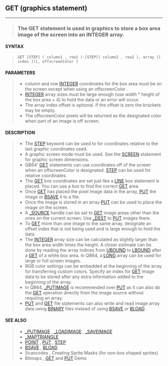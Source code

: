 ## GET (graphics statement)
---
<blockquote>

### The GET statement is used in graphics to store a box area image of the screen into an INTEGER array.

</blockquote>

#### SYNTAX

<blockquote>

`GET [STEP] ( column1 , row1 )-[STEP]( column2 , row2 ), array ([ index ])[, offscreenColor ]`

</blockquote>

#### PARAMETERS

<blockquote>

* column and row [INTEGER](./INTEGER.md) coordinates for the box area must be on the screen except when using an offscreenColor .
* [INTEGER](./INTEGER.md) array sizes must be large enough (use width * height of the box area + 4) to hold the data or an error will occur.
* The array index offset is optional. If the offset is zero the brackets may be empty.
* The offscreenColor pixels will be returned as the designated color when part of an image is off screen.

</blockquote>

#### DESCRIPTION

<blockquote>

* The [STEP](./STEP.md) keyword can be used to for coordinates relative to the last graphic coordinates used.
* A graphic screen mode must be used. See the [SCREEN](./SCREEN.md) statement for graphic screen dimensions.
* QB64' [GET](./GET.md) statements can use coordinates off of the screen when an offscreenColor is designated. [STEP](./STEP.md) can be used for relative coordinates.
* The [GET](./GET.md) box coordinates are set just like a [LINE](./LINE.md) box statement is placed. You can use a box to find the correct [GET](./GET.md) area.
* Once [GET](./GET.md) has placed the pixel image data in the array, [PUT](./PUT.md) the image or [BSAVE](./BSAVE.md) it to a file.
* Once the image is stored in an array [PUT](./PUT.md) can be used to place the image on the screen.
* A [_SOURCE](./_SOURCE.md) handle can be set to [GET](./GET.md) image areas other than the ones on the current screen. Use [_DEST](./_DEST.md) to [PUT](./PUT.md) images there.
* To [GET](./GET.md) more than one image to the same array, designate an offset index that is not being used and is large enough to hold the data.
* The [INTEGER](./INTEGER.md) array size can be calculated as slightly larger than the box area width times the height. A closer estimate can be done by reading the array indices from [UBOUND](./UBOUND.md) to [LBOUND](./LBOUND.md) after a [GET](./GET.md) of a white box area. In QB64, a [LONG](./LONG.md) array can be used for large or full screen images.
* RGB color settings can be embedded at the beginning of the array for transferring custom colors. Specify an index for [GET](./GET.md) image data to be stored after any extra information added to the beginning of the array.
* In QB64, [_PUTIMAGE](./_PUTIMAGE.md) is recommended over [PUT](./PUT.md) as it can also do the [GET](./GET.md) operation directly from the image source without requiring an array.
* [PUT](./PUT.md) and [GET](./GET.md) file statements can also write and read image array data using [BINARY](./BINARY.md) files instead of using [BSAVE](./BSAVE.md) or [BLOAD](./BLOAD.md) .


</blockquote>

#### SEE ALSO

<blockquote>

* [_PUTIMAGE](./_PUTIMAGE.md) , [_LOADIMAGE](./_LOADIMAGE.md) , [_SAVEIMAGE](./_SAVEIMAGE.md)
* [_MAPTRIANGLE](./_MAPTRIANGLE.md)
* [POINT](./POINT.md) , [PUT](./PUT.md) , [STEP](./STEP.md)
* [BSAVE](./BSAVE.md) , [BLOAD](./BLOAD.md)
* Scancodes , Creating Sprite Masks (for non-box shaped sprites)
* Bitmaps , [GET](./GET.md) and [PUT](./PUT.md) Demo

</blockquote>
